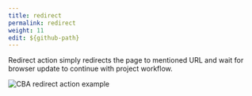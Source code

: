 ```yaml
---
title: redirect
permalink: redirect
weight: 11
edit: ${github-path}
---
```


Redirect action simply redirects the page to mentioned URL and wait for browser update to continue with project workflow. 

![CBA redirect action example](/images/extension/actions/redirect.jpg)
